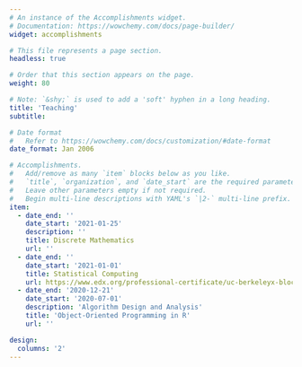 ```yaml
---
# An instance of the Accomplishments widget.
# Documentation: https://wowchemy.com/docs/page-builder/
widget: accomplishments

# This file represents a page section.
headless: true

# Order that this section appears on the page.
weight: 80

# Note: `&shy;` is used to add a 'soft' hyphen in a long heading.
title: 'Teaching'
subtitle:

# Date format
#   Refer to https://wowchemy.com/docs/customization/#date-format
date_format: Jan 2006

# Accomplishments.
#   Add/remove as many `item` blocks below as you like.
#   `title`, `organization`, and `date_start` are the required parameters.
#   Leave other parameters empty if not required.
#   Begin multi-line descriptions with YAML's `|2-` multi-line prefix.
item:
  - date_end: ''
    date_start: '2021-01-25'
    description: ''   
    title: Discrete Mathematics
    url: ''
  - date_end: ''
    date_start: '2021-01-01'
    title: Statistical Computing
    url: https://www.edx.org/professional-certificate/uc-berkeleyx-blockchain-fundamentals
  - date_end: '2020-12-21'
    date_start: '2020-07-01'
    description: 'Algorithm Design and Analysis'
    title: 'Object-Oriented Programming in R'
    url: ''

design:
  columns: '2'
---
```

